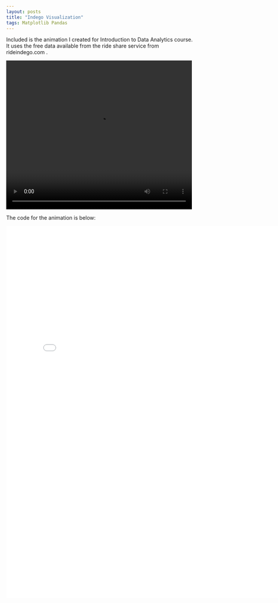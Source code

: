 ```yaml
---
layout: posts
title: "Indego Visualization"
tags: Matplotlib Pandas
---
```


Included is the animation I created for Introduction to Data Analytics course. It uses the free data available from the ride share service
from rideindego.com . 

 <video width="500" height="400" controls>
  <source src="/assets/video/ani.mp4" type="video/mp4">
Your browser does not support the video tag.
</video> 


The code for the animation is below:

<embed src="/assets/pdf/indego.pdf" width="800px" height="1000px" />
